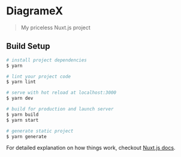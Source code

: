 # DiagrameX

> My priceless Nuxt.js project

## Build Setup

``` bash
# install project dependencies
$ yarn

# lint your project code
$ yarn lint

# serve with hot reload at localhost:3000
$ yarn dev

# build for production and launch server
$ yarn build
$ yarn start

# generate static project
$ yarn generate
```

For detailed explanation on how things work, checkout [Nuxt.js docs](https://nuxtjs.org).

